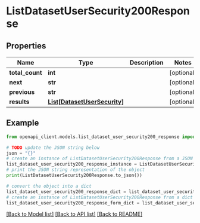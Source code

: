 # ListDatasetUserSecurity200Response


## Properties

Name | Type | Description | Notes
------------ | ------------- | ------------- | -------------
**total_count** | **int** |  | [optional] 
**next** | **str** |  | [optional] 
**previous** | **str** |  | [optional] 
**results** | [**List[DatasetUserSecurity]**](DatasetUserSecurity.md) |  | [optional] 

## Example

```python
from openapi_client.models.list_dataset_user_security200_response import ListDatasetUserSecurity200Response

# TODO update the JSON string below
json = "{}"
# create an instance of ListDatasetUserSecurity200Response from a JSON string
list_dataset_user_security200_response_instance = ListDatasetUserSecurity200Response.from_json(json)
# print the JSON string representation of the object
print(ListDatasetUserSecurity200Response.to_json())

# convert the object into a dict
list_dataset_user_security200_response_dict = list_dataset_user_security200_response_instance.to_dict()
# create an instance of ListDatasetUserSecurity200Response from a dict
list_dataset_user_security200_response_form_dict = list_dataset_user_security200_response.from_dict(list_dataset_user_security200_response_dict)
```
[[Back to Model list]](../README.md#documentation-for-models) [[Back to API list]](../README.md#documentation-for-api-endpoints) [[Back to README]](../README.md)


